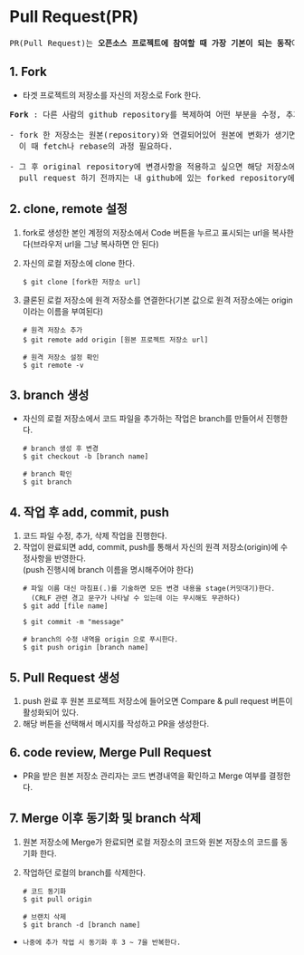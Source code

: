 # Pull Request(PR)
<pre>
PR(Pull Request)는 <b>오픈소스 프로젝트에 참여할 때 가장 기본이 되는 동작</b>이다.
</pre>
## 1. Fork
 - 타겟 프로젝트의 저장소를 자신의 저장소로 Fork 한다.
<pre>
<b>Fork</b> : 다른 사람의 github repository를 복제하여 어떤 부분을 수정, 추가, 삭제를 용이하도록 해주는 복제기능

- fork 한 저장소는 원본(repository)와 연결되어있어 원본에 변화가 생기면 그대로 forked된 repository로 반영할 수 있다. 
  이 때 fetch나 rebase의 과정 필요하다.

- 그 후 original repository에 변경사항을 적용하고 싶으면 해당 저장소에 pull request를 해야한다.
  pull request 하기 전까지는 내 github에 있는 forked repository에만 change만 적용된다.
</pre>
## 2. clone, remote 설정
1. fork로 생성한 본인 계정의 저장소에서 Code 버튼을 누르고 표시되는 url을 복사한다(브라우저 url을 그냥 복사하면 안 된다)
2. 자신의 로컬 저장소에 clone 한다.

    ```
    $ git clone [fork한 저장소 url]
    ```
3. 클론된 로컬 저장소에 원격 저장소를 연결한다(기본 값으로 원격 저장소에는 origin 이라는 이름을 부여된다)

    ```
    # 원격 저장소 추가
    $ git remote add origin [원본 프로젝트 저장소 url]
    
    # 원격 저장소 설정 확인
    $ git remote -v
    ```
## 3. branch 생성
 - 자신의 로컬 저장소에서 코드 파일을 추가하는 작업은 branch를 만들어서 진행한다.

    ```
    # branch 생성 후 변경
    $ git checkout -b [branch name]
    
    # branch 확인
    $ git branch
    ```
## 4. 작업 후 add, commit, push
1. 코드 파일 수정, 추가, 삭제 작업을 진행한다.
2. 작업이 완료되면 add, commit, push를 통해서 자신의 원격 저장소(origin)에 수정사항을 반영한다.</br>
   (push 진행시에 branch 이름을 명시해주어야 한다)
    ```
    # 파일 이름 대신 마침표(.)를 기술하면 모든 변경 내용을 stage(커밋대기)한다.
      (CRLF 관련 경고 문구가 나타날 수 있는데 이는 무시해도 무관하다)
    $ git add [file name]

    $ git commit -m "message"

    # branch의 수정 내역을 origin 으로 푸시한다.
    $ git push origin [branch name]
    ```
## 5. Pull Request 생성
1. push 완료 후 원본 프로젝트 저장소에 들어오면 Compare & pull request 버튼이 활성화되어 있다.
2. 해당 버튼을 선택해서 메시지를 작성하고 PR을 생성한다.
## 6. code review, Merge Pull Request
 - PR을 받은 원본 저장소 관리자는 코드 변경내역을 확인하고 Merge 여부를 결정한다.
## 7. Merge 이후 동기화 및 branch 삭제
 1. 원본 저장소에 Merge가 완료되면 로컬 저장소의 코드와 원본 저장소의 코드를 동기화 한다.
 2. 작업하던 로컬의 branch를 삭제한다.
    
    ```
    # 코드 동기화
    $ git pull origin

    # 브랜치 삭제
    $ git branch -d [branch name]
    ```
- `나중에 추가 작업 시 동기화 후 3 ~ 7을 반복한다.`